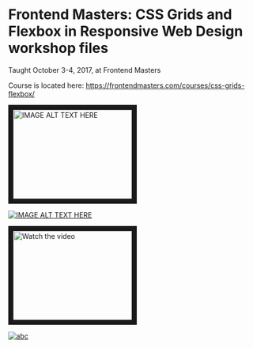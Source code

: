 # Frontend Masters: CSS Grids and Flexbox in Responsive Web Design workshop files

Taught October 3-4, 2017, at Frontend Masters

Course is located here: https://frontendmasters.com/courses/css-grids-flexbox/ 


<a href="https://www.bilibili.com/video/BV1XW4y117Jr?share_source=copy_web" target="_blank"><img src="https://user-images.githubusercontent.com/61072813/177922914-f670111c-e174-40d2-b95a-aafe92485024.png" 
alt="IMAGE ALT TEXT HERE" width="240" height="180" border="10" /></a>

[![IMAGE ALT TEXT HERE](https://user-images.githubusercontent.com/61072813/177922914-f670111c-e174-40d2-b95a-aafe92485024.png)](https://www.bilibili.com/video/BV1XW4y117Jr?share_source=copy_web)

<a href="http://www.youtube.com/watch?feature=player_embedded&v=nTQUwghvy5Q" target="_blank">
 <img src="http://img.youtube.com/vi/nTQUwghvy5Q/mqdefault.jpg" alt="Watch the video" width="240" height="180" border="10" />
</a>


[![abc](https://res.cloudinary.com/marcomontalbano/image/upload/v1658673608/video_to_markdown/images/youtube--oB9z6-H-_sI-c05b58ac6eb4c4700831b2b3070cd403.jpg)](https://www.youtube.com/watch?v=oB9z6-H-_sI "abc")
